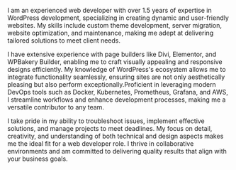 I am an experienced web developer with over 1.5 years of expertise in WordPress development, specializing in creating dynamic and user-friendly websites. My skills include custom theme development, server migration, website optimization, and maintenance, making me adept at delivering tailored solutions to meet client needs.

I have extensive experience with page builders like Divi, Elementor, and WPBakery Builder, enabling me to craft visually appealing and responsive designs efficiently. My knowledge of WordPress's ecosystem allows me to integrate functionality seamlessly, ensuring sites are not only aesthetically pleasing but also perform exceptionally.Proficient in leveraging modern DevOps tools such as Docker, Kubernetes, Prometheus, Grafana, and AWS, I streamline workflows and enhance development processes, making me a versatile contributor to any team. 

I take pride in my ability to troubleshoot issues, implement effective solutions, and manage projects to meet deadlines. My focus on detail, creativity, and understanding of both technical and design aspects makes me the ideal fit for a web developer role. I thrive in collaborative environments and am committed to delivering quality results that align with your business goals.